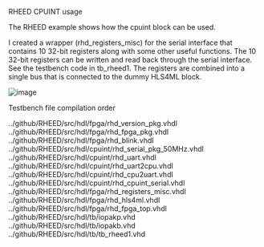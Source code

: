 RHEED CPUINT usage

The RHEED example shows how the cpuint block can be used.

I created a wrapper (rhd_registers_misc) for the serial interface that contains 10 32-bit registers along with some other useful functions.
The 10 32-bit registers can be written and read back through the serial interface. 
See the testbench code in tb_rheed1. 
The registers are combined into a single bus that is connected to the dummy HLS4ML block.

![image](https://github.com/user-attachments/assets/bbc7bb8e-f61a-47d2-beec-40ab2c0f18db)

            
Testbench file compilation order

../github/RHEED/src/hdl/fpga/rhd_version_pkg.vhdl 
../github/RHEED/src/hdl/fpga/rhd_fpga_pkg.vhdl 
../github/RHEED/src/hdl/fpga/rhd_blink.vhdl 
../github/RHEED/src/hdl/cpuint/rhd_serial_pkg_50MHz.vhdl 
../github/RHEED/src/hdl/cpuint/rhd_uart.vhdl 
../github/RHEED/src/hdl/cpuint/rhd_uart2cpu.vhdl 
../github/RHEED/src/hdl/cpuint/rhd_cpu2uart.vhdl 
../github/RHEED/src/hdl/cpuint/rhd_cpuint_serial.vhdl 
../github/RHEED/src/hdl/fpga/rhd_registers_misc.vhdl 
../github/RHEED/src/hdl/fpga/rhd_hls4ml.vhdl 
../github/RHEED/src/hdl/fpga/rhd_fpga_top.vhdl 
../github/RHEED/src/hdl/tb/iopakp.vhd 
../github/RHEED/src/hdl/tb/iopakb.vhd 
../github/RHEED/src/hdl/tb/tb_rheed1.vhd
